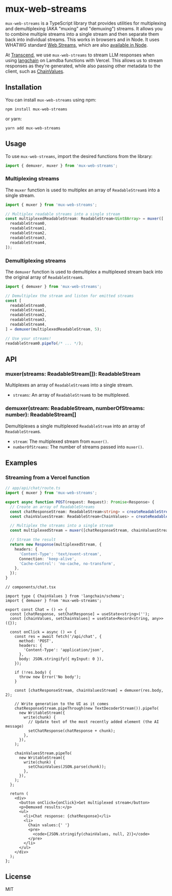 # mux-web-streams

`mux-web-streams` is a TypeScript library that provides utilities for multiplexing and demultiplexing (AKA "muxing" and "demuxing") streams. It allows you to combine multiple streams into a single stream and then separate them back into individual streams. This works in browsers and in Node. It uses WHATWG standard [Web Streams](https://developer.mozilla.org/en-US/docs/Web/API/Streams_API), which are also [available in Node](https://nodejs.org/api/webstreams.html).

At [Transcend](https://transcend.io/), we use `mux-web-streams` to stream LLM responses when using [langchain](https://github.com/langchain-ai/langchainjs) on Lamdba functions with Vercel. This allows us to stream responses as they're generated, while also passing other metadata to the client, such as [ChainValues](https://js.langchain.com/docs/modules/chains/).

## Installation

You can install `mux-web-streams` using npm:

```shell
npm install mux-web-streams
```

or yarn:

```shell
yarn add mux-web-streams
```

## Usage

To use `mux-web-streams`, import the desired functions from the library:

```typescript
import { demuxer, muxer } from 'mux-web-streams';
```

### Multiplexing streams

The `muxer` function is used to multiplex an array of `ReadableStream`s into a single stream.

```typescript
import { muxer } from 'mux-web-streams';

// Multiplex readable streams into a single stream
const multiplexedReadableStream: ReadableStream<Uint8Array> = muxer([
  readableStream0,
  readableStream1,
  readableStream2,
  readableStream3,
  readableStream4,
]);
```

### Demultiplexing streams

The `demuxer` function is used to demultiplex a multiplexed stream back into the original array of `ReadableStream`s.

```typescript
import { demuxer } from 'mux-web-streams';

// Demultiplex the stream and listen for emitted streams
const [
  readableStream0,
  readableStream1,
  readableStream2,
  readableStream3,
  readableStream4,
] = demuxer(multiplexedReadableStream, 5);

// Use your streams!
readableStream0.pipeTo(/* ... */);
```

## API

### muxer(streams: ReadableStream<ChunkData>[]): ReadableStream<Uint8Array>

Multiplexes an array of `ReadableStream`s into a single stream.

- `streams`: An array of `ReadableStream`s to be multiplexed.

### demuxer(stream: ReadableStream, numberOfStreams: number): ReadableStream<ChunkData>[]

Demultiplexes a single multiplexed `ReadableStream` into an array of `ReadableStream`s.

- `stream`: The multiplexed stream from `muxer()`.
- `numberOfStreams`: The number of streams passed into `muxer()`.

## Examples

### Streaming from a Vercel function

```typescript
// app/api/chat/route.ts
import { muxer } from 'mux-web-streams';

export async function POST(request: Request): Promise<Response> {
  // Create an array of ReadableStreams
  const chatResponseStream: ReadableStream<string> = createReadableStream();
  const chainValuesStream: ReadableStream<ChainValues> = createReadableStream();

  // Multiplex the streams into a single stream
  const multiplexedStream = muxer([chatResponseStream, chainValuesStream]);

  // Stream the result
  return new Response(multiplexedStream, {
    headers: {
      'Content-Type': 'text/event-stream',
      Connection: 'keep-alive',
      'Cache-Control': 'no-cache, no-transform',
    },
  });
}
```

```tsx
// components/chat.tsx

import type { ChainValues } from 'langchain/schema';
import { demuxer } from 'mux-web-streams';

export const Chat = () => {
  const [chatResponse, setChatResponse] = useState<string>('');
  const [chainValues, setChainValues] = useState<Record<string, any>>({});

  const onClick = async () => {
    const res = await fetch('/api/chat', {
      method: 'POST',
      headers: {
        'Content-Type': 'application/json',
      },
      body: JSON.stringify({ myInput: 0 }),
    });

    if (!res.body) {
      throw new Error('No body');
    }

    const [chatResponseStream, chainValuesStream] = demuxer(res.body, 2);

    // Write generation to the UI as it comes
    chatResponseStream.pipeThrough(new TextDecoderStream()).pipeTo(
      new WritableStream({
        write(chunk) {
          // Update text of the most recently added element (the AI message)
          setChatResponse(chatResponse + chunk);
        },
      }),
    );

    chainValuesStream.pipeTo(
      new WritableStream({
        write(chunk) {
          setChainValues(JSON.parse(chunk));
        },
      }),
    );
  };

  return (
    <div>
      <button onClick={onClick}>Get multiplexed stream</button>
      <p>Demuxed results:</p>
      <ul>
        <li>Chat response: {chatResponse}</li>
        <li>
          Chain values:{' '}
          <pre>
            <code>{JSON.stringify(chainValues, null, 2)}</code>
          </pre>
        </li>
      </ul>
    </div>
  );
};
```

## License

MIT
